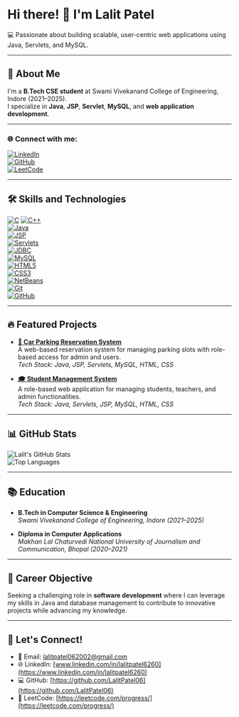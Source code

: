 # Hi there! 👋 I'm Lalit Patel  

💻 Passionate about building scalable, user-centric web applications using Java, Servlets, and MySQL.  

---

## 🚀 About Me  
I'm a **B.Tech CSE student** at Swami Vivekanand College of Engineering, Indore (2021–2025).  
I specialize in **Java**, **JSP**, **Servlet**, **MySQL**, and **web application development**.

---

### 🌐 Connect with me:
[![LinkedIn](https://img.shields.io/badge/LinkedIn-0077B5?logo=linkedin&logoColor=white)](https://www.linkedin.com/in/lalitpatel6260)  
[![GitHub](https://img.shields.io/badge/GitHub-181717?logo=github&logoColor=white)](https://github.com/LalitPatel06)  
[![LeetCode](https://img.shields.io/badge/LeetCode-FFA116?logo=leetcode&logoColor=white)](https://leetcode.com/progress/)

---

## 🛠️ Skills and Technologies  
[![C](https://img.shields.io/badge/C-A8B9CC?logo=c&logoColor=white)](https://en.wikipedia.org/wiki/C_(programming_language))  
[![C++](https://img.shields.io/badge/C++-00599C?logo=cplusplus&logoColor=white)](https://isocpp.org/)  
[![Java](https://img.shields.io/badge/Java-007396?logo=java&logoColor=white)](https://www.java.com/)  
[![JSP](https://img.shields.io/badge/JSP-2F6E6E?logo=java&logoColor=white)](https://www.oracle.com/java/technologies/java-server-pages.html)  
[![Servlets](https://img.shields.io/badge/Java%20Servlets-1B6AC6?logo=java&logoColor=white)](https://docs.oracle.com/javaee/7/tutorial/servlets.htm)  
[![JDBC](https://img.shields.io/badge/JDBC-336791?logo=java&logoColor=white)](https://www.oracle.com/java/technologies/jdbc.html)  
[![MySQL](https://img.shields.io/badge/MySQL-4479A1?logo=mysql&logoColor=white)](https://www.mysql.com/)  
[![HTML5](https://img.shields.io/badge/HTML5-E34F26?logo=html5&logoColor=white)](https://developer.mozilla.org/en-US/docs/Web/HTML)  
[![CSS3](https://img.shields.io/badge/CSS3-1572B6?logo=css3&logoColor=white)](https://developer.mozilla.org/en-US/docs/Web/CSS)  
[![NetBeans](https://img.shields.io/badge/NetBeans-1B6AC6?logo=apache-netbeans-ide&logoColor=white)](https://netbeans.apache.org/)  
[![Git](https://img.shields.io/badge/Git-F05032?logo=git&logoColor=white)](https://git-scm.com/)  
[![GitHub](https://img.shields.io/badge/GitHub-181717?logo=github&logoColor=white)](https://github.com/)

---

## 🔥 Featured Projects  

- **[🚗 Car Parking Reservation System](https://github.com/LalitPatel06/Car_Parking_Reservation_System)**  
  A web-based reservation system for managing parking slots with role-based access for admin and users.  
  *Tech Stack: Java, JSP, Servlets, MySQL, HTML, CSS*

- **[🎓 Student Management System](https://github.com/LalitPatel06/student-management-system)**  
  A role-based web application for managing students, teachers, and admin functionalities.  
  *Tech Stack: Java, Servlets, JSP, MySQL, HTML, CSS*

---

## 📊 GitHub Stats  
![Lalit's GitHub Stats](https://github-readme-stats.vercel.app/api?username=LalitPatel06&show_icons=true&theme=radical)  
![Top Languages](https://github-readme-stats.vercel.app/api/top-langs/?username=LalitPatel06&layout=compact&theme=radical)  

---

## 📚 Education  
- **B.Tech in Computer Science & Engineering**  
  *Swami Vivekanand College of Engineering, Indore (2021–2025)*  

- **Diploma in Computer Applications**  
  *Makhan Lal Chaturvedi National University of Journalism and Communication, Bhopal (2020–2021)*

---

## 🌟 Career Objective  
Seeking a challenging role in **software development** where I can leverage my skills in Java and database management to contribute to innovative projects while advancing my knowledge.

---

## 🔗 Let's Connect!
- 📧 Email: [lalitpatel062002@gmail.com](mailto:lalitpatel062002@gmail.com)  
- 🌐 LinkedIn: [www.linkedin.com/in/lalitpatel6260](https://www.linkedin.com/in/lalitpatel6260)  
- 💻 GitHub: [https://github.com/LalitPatel06](https://github.com/LalitPatel06)  
- 🧠 LeetCode: [https://leetcode.com/progress/](https://leetcode.com/progress/)

